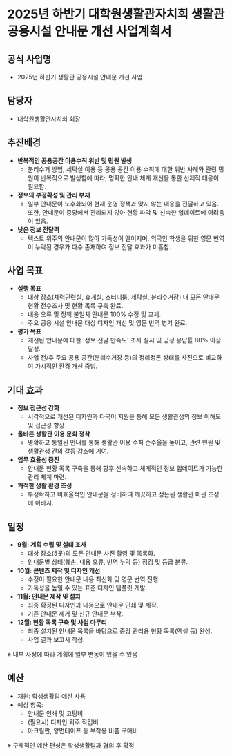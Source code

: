 # 2025년 하반기 대학원생활관자치회 생활관 공용시설 안내문 개선 사업계획서

## 공식 사업명
- 2025년 하반기 생활관 공용시설 안내문 개선 사업

## 담당자
- 대학원생활관자치회 회장

## 추진배경
- **반복적인 공용공간 이용수칙 위반 및 민원 발생**
	- 분리수거 방법, 세탁실 이용 등 공용 공간 이용 수칙에 대한 위반 사례와 관련 민원이 반복적으로 발생함에 따라, 명확한 안내 체계 개선을 통한 선제적 대응이 필요함.
- **정보의 부정확성 및 관리 부재**
	- 일부 안내문이 노후화되어 현재 운영 정책과 맞지 않는 내용을 전달하고 있음. 또한, 안내문이 중앙에서 관리되지 않아 현황 파악 및 신속한 업데이트에 어려움이 있음.
- **낮은 정보 전달력**
	- 텍스트 위주의 안내문이 많아 가독성이 떨어지며, 외국인 학생을 위한 영문 번역이 누락된 경우가 다수 존재하여 정보 전달 효과가 미흡함.
## 사업 목표
- **실행 목표**
	- 대상 장소(체력단련실, 휴게실, 스터디룸, 세탁실, 분리수거장) 내 모든 안내문 현황 전수조사 및 현황 목록 구축 완료.
	- 내용 오류 및 정책 불일치 안내문 100% 수정 및 교체.
	- 주요 공용 시설 안내문 대상 디자인 개선 및 영문 번역 병기 완료.
- **평가 목표**
	- 개선된 안내문에 대한 '정보 전달 만족도' 조사 실시 및 긍정 응답률 80% 이상 달성.
	- 사업 전/후 주요 공용 공간(분리수거장 등)의 정리정돈 상태를 사진으로 비교하여 가시적인 환경 개선 증빙.

## 기대 효과
- **정보 접근성 강화**
	- 시각적으로 개선된 디자인과 다국어 지원을 통해 모든 생활관생의 정보 이해도 및 접근성 향상.
- **올바른 생활관 이용 문화 정착**
	- 명확하고 통일된 안내를 통해 생활관 이용 수칙 준수율을 높이고, 관련 민원 및 생활관생 간의 갈등 감소에 기여.
- **업무 효율성 증진**
	- 안내문 현황 목록 구축을 통해 향후 신속하고 체계적인 정보 업데이트가 가능한 관리 체계 마련.
- **쾌적한 생활 환경 조성**
	- 부정확하고 비효율적인 안내문을 정비하여 깨끗하고 정돈된 생활관 미관 조성에 이바지.

## 일정
- **9월: 계획 수립 및 실태 조사**
	- 대상 장소(5곳)의 모든 안내문 사진 촬영 및 목록화.
	- 안내문별 상태(훼손, 내용 오류, 번역 누락 등) 점검 및 등급 분류.
- **10월: 콘텐츠 제작 및 디자인 개선**
	- 수정이 필요한 안내문 내용 최신화 및 영문 번역 진행.
	- 가독성을 높일 수 있는 표준 디자인 템플릿 개발.
- **11월: 안내문 제작 및 설치**
	- 최종 확정된 디자인과 내용으로 안내문 인쇄 및 제작.
	- 기존 안내문 제거 및 신규 안내문 부착.
- **12월: 현황 목록 구축 및 사업 마무리**
	- 최종 설치된 안내문 목록을 바탕으로 중앙 관리용 현황 목록(엑셀 등) 완성.
	- 사업 결과 보고서 작성.

※ 내부 사정에 따라 계획에 일부 변동이 있을 수 있음

## 예산
- 재원: 학생생활팀 예산 사용
- 예상 항목:
	- 안내문 인쇄 및 코팅비
	- (필요시) 디자인 외주 작업비
	- 아크릴판, 양면테이프 등 부착용 비품 구매비

※ 구체적인 예산 편성은 학생생활팀과 협의 후 확정